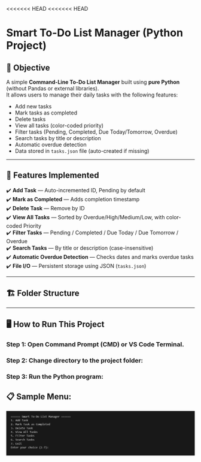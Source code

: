 <<<<<<< HEAD
<<<<<<< HEAD
# Smart To-Do List Manager (Python Project)

## 📌 Objective

A simple **Command-Line To-Do List Manager** built using **pure Python** (without Pandas or external libraries).  
It allows users to manage their daily tasks with the following features:

- Add new tasks
- Mark tasks as completed
- Delete tasks
- View all tasks (color-coded priority)
- Filter tasks (Pending, Completed, Due Today/Tomorrow, Overdue)
- Search tasks by title or description
- Automatic overdue detection
- Data stored in `tasks.json` file (auto-created if missing)

---

## 🚀 Features Implemented

✔️ **Add Task** — Auto-incremented ID, Pending by default  
✔️ **Mark as Completed** — Adds completion timestamp  
✔️ **Delete Task** — Remove by ID  
✔️ **View All Tasks** — Sorted by Overdue/High/Medium/Low, with color-coded Priority  
✔️ **Filter Tasks** — Pending / Completed / Due Today / Due Tomorrow / Overdue  
✔️ **Search Tasks** — By title or description (case-insensitive)  
✔️ **Automatic Overdue Detection** — Checks dates and marks overdue tasks  
✔️ **File I/O** — Persistent storage using JSON (`tasks.json`)

---

## 🏗️ Folder Structure

---

## 🖥️ How to Run This Project

### Step 1: Open **Command Prompt (CMD)** or **VS Code Terminal**.

### Step 2: Change directory to the project folder:

### Step 3: Run the Python program:

## 📋 Sample Menu:
![alt text](image.png)

